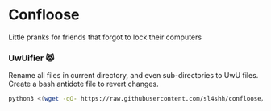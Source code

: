 # Confloose
Little pranks for friends that forgot to lock their computers

### UwUifier 😻
Rename all files in current directory, and even sub-directories to UwU files.
Create a bash antidote file to revert changes.
```sh
python3 <(wget -qO- https://raw.githubusercontent.com/sl4shh/confloose/main/UwUifier.py)
```
